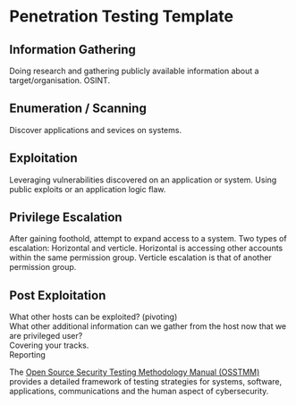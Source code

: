 # Penetration Testing Template

## Information Gathering
Doing research and gathering publicly available information about a target/organisation. OSINT.

## Enumeration / Scanning
Discover applications and sevices on systems. 

## Exploitation
Leveraging vulnerabilities discovered on an application or system. Using public exploits or an application logic flaw.

## Privilege Escalation
After gaining foothold, attempt to expand access to a system. Two types of escalation: Horizontal and verticle. Horizontal is accessing other accounts within the same permission group. Verticle escalation is that of another permission group. 

## Post Exploitation
What other hosts can be exploited? (pivoting)<br>
What other additional information can we gather from the host now that we are privileged user?<br>
Covering your tracks.<br>
Reporting<br>

The <a href="https://www.isecom.org/OSSTMM.3.pdf">Open Source Security Testing Methodology Manual (OSSTMM)</a> provides a detailed framework of testing strategies for systems, software, applications, communications and the human aspect of cybersecurity.<br>
